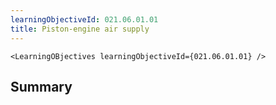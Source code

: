 ```yaml
---
learningObjectiveId: 021.06.01.01
title: Piston-engine air supply
---
```


```tsx eval
<LearningOBjectives learningObjectiveId={021.06.01.01} />
```

## Summary
